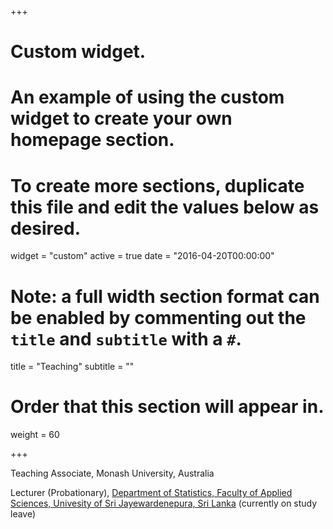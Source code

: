 +++
# Custom widget.
# An example of using the custom widget to create your own homepage section.
# To create more sections, duplicate this file and edit the values below as desired.
widget = "custom"
active = true
date = "2016-04-20T00:00:00"

# Note: a full width section format can be enabled by commenting out the `title` and `subtitle` with a `#`.
title = "Teaching"
subtitle = ""

# Order that this section will appear in.
weight = 60

+++

<i class="fa fa-asterisk fa-spin" style="color:red"></i> Teaching Associate, Monash University, Australia

<i class="fa fa-asterisk fa-spin" style="color:red"></i> Lecturer (Probationary), [Department of Statistics, Faculty of Applied Sciences, Univesity of Sri Jayewardenepura, Sri Lanka](http://science.sjp.ac.lk/) (currently on study leave)



